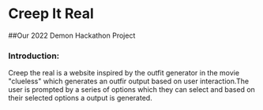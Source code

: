# Creep It Real
##Our 2022 Demon Hackathon Project
### Introduction:
Creep the real is a website inspired by the outfit generator in the movie "clueless" which generates an outfir output based on user interaction.The user is prompted by a series of options which they can select and based on their selected options a output is generated.
